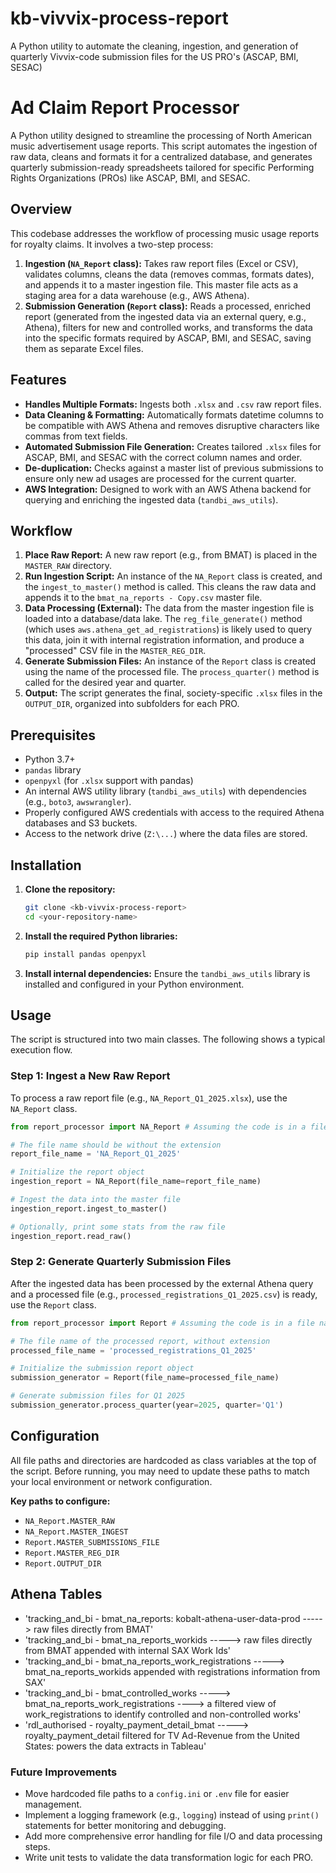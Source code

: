 # kb-vivvix-process-report
A Python utility to automate the cleaning, ingestion, and generation of quarterly Vivvix-code submission files for the US PRO's (ASCAP, BMI, SESAC)

# Ad Claim Report Processor

A Python utility designed to streamline the processing of North American music advertisement usage reports. This script automates the ingestion of raw data, cleans and formats it for a centralized database, and generates quarterly submission-ready spreadsheets tailored for specific Performing Rights Organizations (PROs) like ASCAP, BMI, and SESAC.

## Overview

This codebase addresses the workflow of processing music usage reports for royalty claims. It involves a two-step process:

1.  **Ingestion (`NA_Report` class):** Takes raw report files (Excel or CSV), validates columns, cleans the data (removes commas, formats dates), and appends it to a master ingestion file. This master file acts as a staging area for a data warehouse (e.g., AWS Athena).
2.  **Submission Generation (`Report` class):** Reads a processed, enriched report (generated from the ingested data via an external query, e.g., Athena), filters for new and controlled works, and transforms the data into the specific formats required by ASCAP, BMI, and SESAC, saving them as separate Excel files.

## Features

-   **Handles Multiple Formats:** Ingests both `.xlsx` and `.csv` raw report files.
-   **Data Cleaning & Formatting:** Automatically formats datetime columns to be compatible with AWS Athena and removes disruptive characters like commas from text fields.
-   **Automated Submission File Generation:** Creates tailored `.xlsx` files for ASCAP, BMI, and SESAC with the correct column names and order.
-   **De-duplication:** Checks against a master list of previous submissions to ensure only new ad usages are processed for the current quarter.
-   **AWS Integration:** Designed to work with an AWS Athena backend for querying and enriching the ingested data (`tandbi_aws_utils`).

## Workflow

1.  **Place Raw Report:** A new raw report (e.g., from BMAT) is placed in the `MASTER_RAW` directory.
2.  **Run Ingestion Script:** An instance of the `NA_Report` class is created, and the `ingest_to_master()` method is called. This cleans the raw data and appends it to the `bmat_na_reports - Copy.csv` master file.
3.  **Data Processing (External):** The data from the master ingestion file is loaded into a database/data lake. The `reg_file_generate()` method (which uses `aws.athena_get_ad_registrations`) is likely used to query this data, join it with internal registration information, and produce a "processed" CSV file in the `MASTER_REG_DIR`.
4.  **Generate Submission Files:** An instance of the `Report` class is created using the name of the processed file. The `process_quarter()` method is called for the desired year and quarter.
5.  **Output:** The script generates the final, society-specific `.xlsx` files in the `OUTPUT_DIR`, organized into subfolders for each PRO.

## Prerequisites

-   Python 3.7+
-   `pandas` library
-   `openpyxl` (for `.xlsx` support with pandas)
-   An internal AWS utility library (`tandbi_aws_utils`) with dependencies (e.g., `boto3`, `awswrangler`).
-   Properly configured AWS credentials with access to the required Athena databases and S3 buckets.
-   Access to the network drive (`Z:\...`) where the data files are stored.

## Installation

1.  **Clone the repository:**
    ```bash
    git clone <kb-vivvix-process-report>
    cd <your-repository-name>
    ```

2.  **Install the required Python libraries:**
    ```bash
    pip install pandas openpyxl
    ```

3.  **Install internal dependencies:**
    Ensure the `tandbi_aws_utils` library is installed and configured in your Python environment.

## Usage

The script is structured into two main classes. The following shows a typical execution flow.

### Step 1: Ingest a New Raw Report

To process a raw report file (e.g., `NA_Report_Q1_2025.xlsx`), use the `NA_Report` class.

```python
from report_processor import NA_Report # Assuming the code is in a file named report_processor.py

# The file name should be without the extension
report_file_name = 'NA_Report_Q1_2025'

# Initialize the report object
ingestion_report = NA_Report(file_name=report_file_name)

# Ingest the data into the master file
ingestion_report.ingest_to_master()

# Optionally, print some stats from the raw file
ingestion_report.read_raw()
```

### Step 2: Generate Quarterly Submission Files

After the ingested data has been processed by the external Athena query and a processed file (e.g., `processed_registrations_Q1_2025.csv`) is ready, use the `Report` class.

```python
from report_processor import Report # Assuming the code is in a file named report_processor.py

# The file name of the processed report, without extension
processed_file_name = 'processed_registrations_Q1_2025'

# Initialize the submission report object
submission_generator = Report(file_name=processed_file_name)

# Generate submission files for Q1 2025
submission_generator.process_quarter(year=2025, quarter='Q1')
```

## Configuration

All file paths and directories are hardcoded as class variables at the top of the script. Before running, you may need to update these paths to match your local environment or network configuration.

**Key paths to configure:**

-   `NA_Report.MASTER_RAW`
-   `NA_Report.MASTER_INGEST`
-   `Report.MASTER_SUBMISSIONS_FILE`
-   `Report.MASTER_REG_DIR`
-   `Report.OUTPUT_DIR`

## Athena Tables

- 'tracking_and_bi - bmat_na_reports: kobalt-athena-user-data-prod -----> raw files directly from BMAT'
- 'tracking_and_bi - bmat_na_reports_workids -----> raw files directly from BMAT appended with internal SAX Work Ids'
- 'tracking_and_bi - bmat_na_reports_work_registrations -----> bmat_na_reports_workids appended with registrations information from SAX'
- 'tracking_and_bi - bmat_controlled_works -----> bmat_na_reports_work_registrations ----> a filtered view of work_registrations to identify controlled and non-controlled works'
- 'rdl_authorised - royalty_payment_detail_bmat -----> royalty_payment_detail filtered for TV Ad-Revenue from the United States: powers the data extracts in Tableau'

### Future Improvements

-   Move hardcoded file paths to a `config.ini` or `.env` file for easier management.
-   Implement a logging framework (e.g., `logging`) instead of using `print()` statements for better monitoring and debugging.
-   Add more comprehensive error handling for file I/O and data processing steps.
-   Write unit tests to validate the data transformation logic for each PRO.
